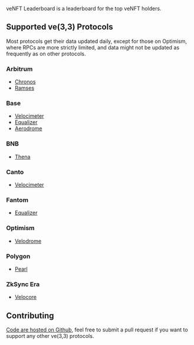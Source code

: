 veNFT Leaderboard is a leaderboard for the top veNFT holders.

## Supported ve(3,3) Protocols

Most protocols get their data updated daily, except for those on Optimism, where RPCs are more strictly limited, and data might not be updated as frequently as on other protocols.

### Arbitrum

- [Chronos](veCHR.md)
- [Ramses](veRAM.md)

### Base

- [Velocimeter](veBVM.md)
- [Equalizer](veSCALE.md)
- [Aerodrome](veAERO.md)

### BNB

- [Thena](veTHE.md)

### Canto

- [Velocimeter](veCVM.md)

### Fantom

- [Equalizer](veEqual.md)

### Optimism

- [Velodrome](veVelo.md)

### Polygon

- [Pearl](vePEARL.md)

### ZkSync Era

- [Velocore](veVC.md)

## Contributing

[Code are hosted on Github](https://github.com/oxSaturn/veNFT-leaderboard), feel free to submit a pull request if you want to support any other ve(3,3) protocols.

